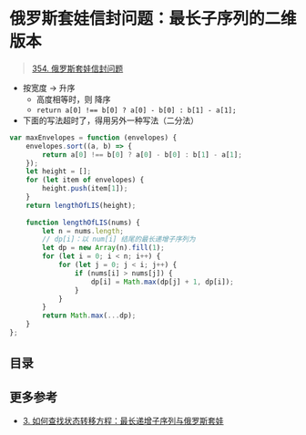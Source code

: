 
# 俄罗斯套娃信封问题：最长子序列的二维版本


>  [354. 俄罗斯套娃信封问题](https://leetcode.cn/problems/russian-doll-envelopes/)

- 按宽度 → 升序
	- 高度相等时，则 降序
	- `return a[0] !== b[0] ? a[0] - b[0] : b[1] - a[1];`
- 下面的写法超时了，得用另外一种写法（二分法）

```javascript
var maxEnvelopes = function (envelopes) {
    envelopes.sort((a, b) => {
        return a[0] !== b[0] ? a[0] - b[0] : b[1] - a[1];
    });
    let height = [];
    for (let item of envelopes) {
        height.push(item[1]);
    }
    return lengthOfLIS(height);
    
    function lengthOfLIS(nums) {
        let n = nums.length;
        // dp[i]：以 num[i] 结尾的最长递增子序列为 
        let dp = new Array(n).fill(1);
        for (let i = 0; i < n; i++) {
            for (let j = 0; j < i; j++) {
                if (nums[i] > nums[j]) {
                    dp[i] = Math.max(dp[j] + 1, dp[i]);
                }
            }
        }
        return Math.max(...dp);
    }
};

```



## 目录
<!-- toc -->
 ## 更多参考 

- [3. 如何查找状态转移方程：最长递增子序列与俄罗斯套娃](/post/qf4vfkWx.html)